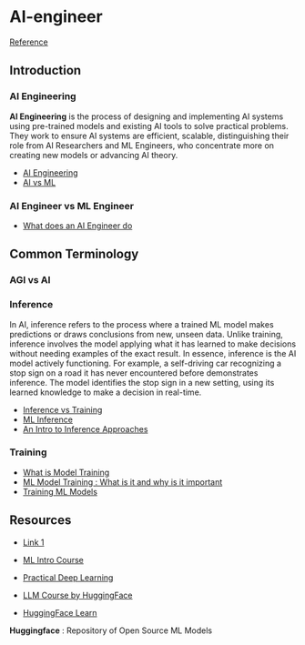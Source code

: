 # AI-engineer

[Reference](https://roadmap.sh/ai-engineer)

## Introduction

### AI Engineering

**AI Engineering** is the process of designing and implementing AI systems using pre-trained models and existing AI tools to solve practical problems. They work to ensure AI systems are efficient, scalable, distinguishing their role from AI Researchers and ML Engineers, who concentrate more on creating new models or advancing AI theory.

- [AI Engineering](https://en.wikipedia.org/wiki/Artificial_intelligence_engineering)
- [AI vs ML](https://www.youtube.com/watch?v=4RixMPF4xis)

### AI Engineer vs ML Engineer

- [What does an AI Engineer do](https://www.codecademy.com/resources/blog/what-does-an-ai-engineer-do/)

## Common Terminology

### AGI vs AI

### Inference

In AI, inference refers to the process where a trained ML model makes predictions or draws conclusions from new, unseen data. Unlike training, inference involves the model applying what it has learned to make decisions without needing examples of the exact result. In essence, inference is the AI model actively functioning. For example, a self-driving car recognizing a stop sign on a road it has never encountered before demonstrates inference. The model identifies the stop sign in a new setting, using its learned knowledge to make a decision in real-time.

- [Inference vs Training](https://www.cloudflare.com/learning/ai/inference-vs-training/)
- [ML Inference](https://hazelcast.com/glossary/machine-learning-inference/)
- [An Intro to Inference Approaches](https://www.datacamp.com/blog/what-is-machine-learning-inference)

### Training

- [What is Model Training](https://oden.io/glossary/model-training/)
- [ML Model Training : What is it and why is it important](https://domino.ai/blog/what-is-machine-learning-model-training)
- [Training ML Models](https://docs.aws.amazon.com/machine-learning/latest/dg/training-ml-models.html)

## Resources

- [Link 1]()

- [ML Intro Course](https://mlcourse.ai/book/topic01/topic01_intro.html)
- [Practical Deep Learning](https://course.fast.ai/)
- [LLM Course by HuggingFace](https://huggingface.co/learn/llm-course/chapter0/1?fw=pt)
- [HuggingFace Learn](https://huggingface.co/learn)

**Huggingface** : Repository of Open Source ML Models
